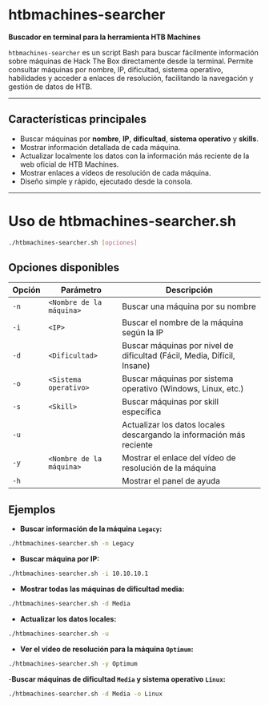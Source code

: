 # htbmachines-searcher

**Buscador en terminal para la herramienta HTB Machines**

`htbmachines-searcher` es un script Bash para buscar fácilmente información sobre máquinas de Hack The Box directamente desde la terminal. Permite consultar máquinas por nombre, IP, dificultad, sistema operativo, habilidades y acceder a enlaces de resolución, facilitando la navegación y gestión de datos de HTB.

---

## Características principales

- Buscar máquinas por **nombre**, **IP**, **dificultad**, **sistema operativo** y **skills**.
- Mostrar información detallada de cada máquina.
- Actualizar localmente los datos con la información más reciente de la web oficial de HTB Machines.
- Mostrar enlaces a vídeos de resolución de cada máquina.
- Diseño simple y rápido, ejecutado desde la consola.

---

# Uso de htbmachines-searcher.sh

```bash
./htbmachines-searcher.sh [opciones]
```

## Opciones disponibles

| Opción | Parámetro                | Descripción                                                             |
|--------|--------------------------|-------------------------------------------------------------------------|
| `-n`   | `<Nombre de la máquina>` | Buscar una máquina por su nombre                                        |
| `-i`   | `<IP>`                   | Buscar el nombre de la máquina según la IP                              |
| `-d`   | `<Dificultad>`           | Buscar máquinas por nivel de dificultad (Fácil, Media, Difícil, Insane) |
| `-o`   | `<Sistema operativo>`    | Buscar máquinas por sistema operativo (Windows, Linux, etc.)            |
| `-s`   | `<Skill>`                | Buscar máquinas por skill específica                                    |
| `-u`   |                          | Actualizar los datos locales descargando la información más reciente    |
| `-y`   | `<Nombre de la máquina>` | Mostrar el enlace del vídeo de resolución de la máquina                 |
| `-h`   |                          | Mostrar el panel de ayuda                                               |

## Ejemplos

- **Buscar información de la máquina `Legacy`:**

```bash
./htbmachines-searcher.sh -n Legacy
```

- **Buscar máquina por IP:**

```bash
./htbmachines-searcher.sh -i 10.10.10.1
```

- **Mostrar todas las máquinas de dificultad media:**

```bash
./htbmachines-searcher.sh -d Media
```

- **Actualizar los datos locales:**

```bash
./htbmachines-searcher.sh -u
```

- **Ver el vídeo de resolución para la máquina `Optimum`:**

```bash
./htbmachines-searcher.sh -y Optimum
```
-**Buscar máquinas de dificultad `Media` y sistema operativo `Linux`:**

```bash
./htbmachines-searcher.sh -d Media -o Linux
